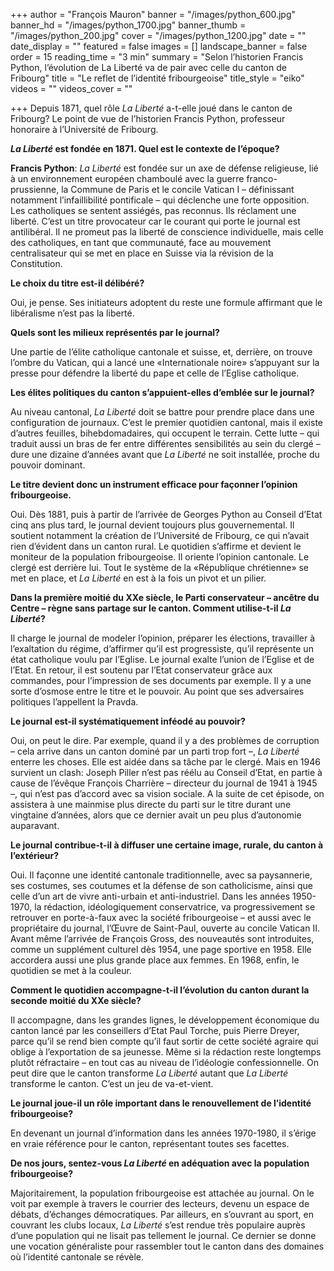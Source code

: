 +++
author = "François Mauron"
banner = "/images/python_600.jpg"
banner_hd = "/images/python_1700.jpg"
banner_thumb = "/images/python_200.jpg"
cover = "/images/python_1200.jpg"
date = ""
date_display = ""
featured = false
images = []
landscape_banner = false
order = 15
reading_time = "3 min"
summary = "Selon l’historien Francis Python, l’évolution de La Liberté va de pair avec celle du canton de Fribourg"
title = "Le reflet  de l’identité fribourgeoise"
title_style = "eiko"
videos = ""
videos_cover = ""

+++
Depuis 1871, quel rôle _La Liberté_ a-t-elle joué dans le canton de Fribourg? Le point de vue de l’historien Francis Python, professeur honoraire à l’Université de Fribourg.

**_La Liberté_ est fondée en 1871. Quel est le contexte de l’époque?**

**Francis Python**: _La Liberté_ est fondée sur un axe de défense religieuse, lié à un environnement européen chamboulé avec la guerre franco-prussienne, la Commune de Paris et le concile Vatican I – définissant notamment l’infaillibilité pontificale – qui déclenche une forte opposition. Les catholiques se sentent assiégés, pas reconnus. Ils réclament une liberté. C’est un titre provocateur car le courant qui porte le journal est antilibéral. Il ne promeut pas la liberté de conscience individuelle, mais celle des catholiques, en tant que communauté, face au mouvement centralisateur qui se met en place en Suisse via la révision de la Constitution.

**Le choix du titre est-il délibéré?**

Oui, je pense. Ses initiateurs adoptent du reste une formule affirmant que le libéralisme n’est pas la liberté.

**Quels sont les milieux représentés par le journal?**

Une partie de l’élite catholique cantonale et suisse, et, derrière, on trouve l’ombre du Vatican, qui a lancé une «Internationale noire» s’appuyant sur la presse pour défendre la liberté du pape et celle de l’Eglise catholique.

**Les élites politiques du canton s’appuient-elles d’emblée sur le journal?**

Au niveau cantonal, _La Liberté_ doit se battre pour prendre place dans une configuration de journaux. C’est le premier quotidien cantonal, mais il existe d’autres feuilles, bihebdomadaires, qui occupent le terrain. Cette lutte – qui traduit aussi un bras de fer entre différentes sensibilités au sein du clergé – dure une dizaine d’années avant que _La Liberté_ ne soit installée, proche du pouvoir dominant.

**Le titre devient donc un instrument efficace pour façonner l’opinion fribourgeoise.**

Oui. Dès 1881, puis à partir de l’arrivée de Georges Python au Conseil d’Etat cinq ans plus tard, le journal devient toujours plus gouvernemental. Il soutient notamment la création de l’Université de Fribourg, ce qui n’avait rien d’évident dans un canton rural. Le quotidien s’affirme et devient le moniteur de la population fribourgeoise. Il oriente l’opinion cantonale. Le clergé est derrière lui. Tout le système de la «République chrétienne» se met en place, et _La Liberté_ en est à la fois un pivot et un pilier.

**Dans la première moitié du XXe siècle, le Parti conservateur – ancêtre du Centre – règne sans partage sur le canton. Comment utilise-t-il _La Liberté_?**

Il charge le journal de modeler l’opinion, préparer les élections, travailler à l’exaltation du régime, d’affirmer qu’il est progressiste, qu’il représente un état catholique voulu par l’Eglise. Le journal exalte l’union de l’Eglise et de l’Etat. En retour, il est soutenu par l’Etat conservateur grâce aux commandes, pour l’impression de ses documents par exemple. Il y a une sorte d’osmose entre le titre et le pouvoir. Au point que ses adversaires politiques l’appellent la Pravda.

**Le journal est-il systématiquement inféodé au pouvoir?**

Oui, on peut le dire. Par exemple, quand il y a des problèmes de corruption – cela arrive dans un canton dominé par un parti trop fort –, _La Liberté_ enterre les choses. Elle est aidée dans sa tâche par le clergé. Mais en 1946 survient un clash: Joseph Piller n’est pas réélu au Conseil d’Etat, en partie à cause de l’évêque François Charrière – directeur du journal de 1941 à 1945 –, qui n’est pas d’accord avec sa vision sociale. A la suite de cet épisode, on assistera à une mainmise plus directe du parti sur le titre durant une vingtaine d’années, alors que ce dernier avait un peu plus d’autonomie auparavant.

**Le journal contribue-t-il à diffuser une certaine image, rurale, du canton à l’extérieur?**

Oui. Il façonne une identité cantonale traditionnelle, avec sa paysannerie, ses costumes, ses coutumes et la défense de son catholicisme, ainsi que celle d’un art de vivre anti-urbain et anti-industriel. Dans les années 1950-1970, la rédaction, idéologiquement conservatrice, va progressivement se retrouver en porte-à-faux avec la société fribourgeoise – et aussi avec le propriétaire du journal, l’Œuvre de Saint-Paul, ouverte au concile Vatican II. Avant même l’arrivée de François Gross, des nouveautés sont introduites, comme un supplément culturel dès 1954, une page sportive en 1958. Elle accordera aussi une plus grande place aux femmes. En 1968, enfin, le quotidien se met à la couleur.

**Comment le quotidien accompagne-t-il l’évolution du canton durant la seconde moitié du XXe siècle?**

Il accompagne, dans les grandes lignes, le développement économique du canton lancé par les conseillers d’Etat Paul Torche, puis Pierre Dreyer, parce qu’il se rend bien compte qu’il faut sortir de cette société agraire qui oblige à l’exportation de sa jeunesse. Même si la rédaction reste longtemps plutôt réfractaire – en tout cas au niveau de l’idéologie confessionnelle. On peut dire que le canton transforme _La Liberté_ autant que _La Liberté_ transforme le canton. C’est un jeu de va-et-vient.

**Le journal joue-il un rôle important dans le renouvellement de l’identité fribourgeoise?**

En devenant un journal d’information dans les années 1970-1980, il s’érige en vraie référence pour le canton, représentant toutes ses facettes.

**De nos jours, sentez-vous _La Liberté_ en adéquation avec la population fribourgeoise?**

Majoritairement, la population fribourgeoise est attachée au journal. On le voit par exemple à travers le courrier des lecteurs, devenu un espace de débats, d’échanges démocratiques. Par ailleurs, en s’ouvrant au sport, en couvrant les clubs locaux, _La Liberté_ s’est rendue très populaire auprès d’une population qui ne lisait pas tellement le journal. Ce dernier se donne une vocation généraliste pour rassembler tout le canton dans des domaines où l’identité cantonale se révèle.